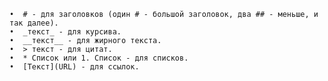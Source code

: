     •  # - для заголовков (один # - большой заголовок, два ## - меньше, и так далее).
    •  _текст_ - для курсива.
    •  __текст__ - для жирного текста.
    •  > текст - для цитат.
    •  * Список или 1. Список - для списков.
    •  [Текст](URL) - для ссылок.
